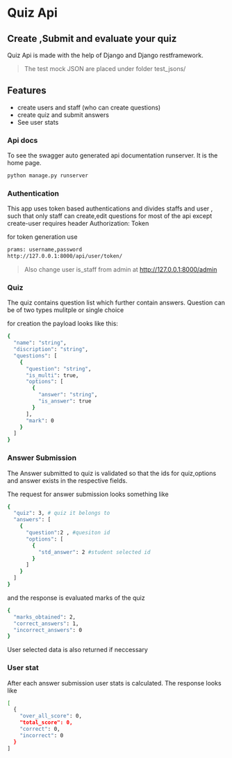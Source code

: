 # Quiz Api
## Create ,Submit and evaluate your quiz


Quiz Api is made with the help of Django and Django restframework.

> The test mock JSON are placed under folder
> test_jsons/



## Features

- create users and staff (who can create questions)
- create quiz and submit answers
- See user stats 

### Api docs
To see the swagger auto generated api documentation runserver. It is the home page.
```sh
python manage.py runserver
```
### Authentication
This app uses token based authentications and divides staffs and user , such that only staff can create,edit questions
for most of the api except create-user requires header Authorization: Token <ur-token>

for token generation use  
```sh
prams: username,password
http://127.0.0.1:8000/api/user/token/
```
> Also change user is_staff from admin at
> http://127.0.0.1:8000/admin

### Quiz
The quiz contains question list which further contain answers. Question can be of two types mulitple or single choice

for creation the payload looks like this:
```sh
{
  "name": "string",
  "discription": "string",
  "questions": [
    {
      "question": "string",
      "is_multi": true,
      "options": [
        {
          "answer": "string",
          "is_answer": true
        }
      ],
      "mark": 0
    }
  ]
}
```
### Answer Submission
The Answer submitted to quiz is validated so that the ids for quiz,options and answer exists in the respective fields.

The request for answer submission looks something like 
```sh
{
  "quiz": 3, # quiz it belongs to
  "answers": [
    {
      "question":2 , #quesiton id
      "options": [
        {
          "std_answer": 2 #student selected id
        }
      ]
    }
  ]
}
```
and the response is evaluated marks of the quiz
```sh
{
  "marks_obtained": 2,
  "correct_answers": 1,
  "incorrect_answers": 0
}
```
User selected data is also returned if neccessary

### User stat
After each answer submission user stats is calculated.
The response looks like 
```sh
[
  {
    "over_all_score": 0,
    "total_score": 0,
    "correct": 0,
    "incorrect": 0
  }
]
```

